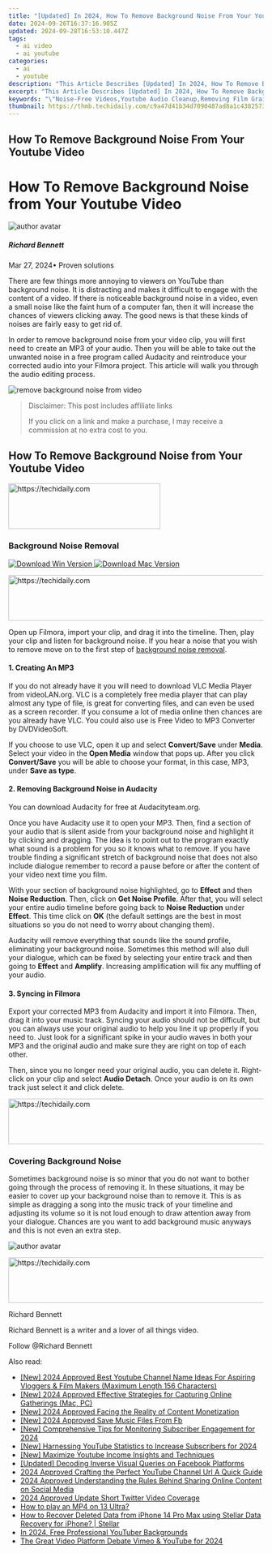 ```yaml
---
title: "[Updated] In 2024, How To Remove Background Noise From Your Youtube Video"
date: 2024-09-26T16:37:16.905Z
updated: 2024-09-28T16:53:10.447Z
tags:
  - ai video
  - ai youtube
categories:
  - ai
  - youtube
description: "This Article Describes [Updated] In 2024, How To Remove Background Noise From Your Youtube Video"
excerpt: "This Article Describes [Updated] In 2024, How To Remove Background Noise From Your Youtube Video"
keywords: "\"Noise-Free Videos,Youtube Audio Cleanup,Removing Film Grain,Clear Sound Effects,Silence Reduction Tips,Audio Enhancement Guide,Efficient Video Editing\""
thumbnail: https://thmb.techidaily.com/c9a47d41b34d7090487ad8a1c43825738349119fb1ee83a9d9a5c2d8f590e22f.jpg
---
```


## How To Remove Background Noise From Your Youtube Video

# How To Remove Background Noise from Your Youtube Video

![author avatar](https://images.wondershare.com/filmora/article-images/richard-bennett.jpg)

##### Richard Bennett

 Mar 27, 2024• Proven solutions

There are few things more annoying to viewers on YouTube than background noise. It is distracting and makes it difficult to engage with the content of a video. If there is noticeable background noise in a video, even a small noise like the faint hum of a computer fan, then it will increase the chances of viewers clicking away. The good news is that these kinds of noises are fairly easy to get rid of.

In order to remove background noise from your video clip, you will first need to create an MP3 of your audio. Then you will be able to take out the unwanted noise in a free program called Audacity and reintroduce your corrected audio into your Filmora project. This article will walk you through the audio editing process.

![remove background noise from video](https://images.wondershare.com/filmora/article-images/2021/remove-background-noise-from-video.jpg)

>  Disclaimer: This post includes affiliate links
>
>  If you click on a link and make a purchase, I may receive a commission at no extra cost to you.
>

## How To Remove Background Noise from Your Youtube Video

<!-- affiliate ads begin -->
<a href="https://laganoo.pxf.io/c/5597632/1657395/16446" target="_top" id="1657395">
  <img src="//a.impactradius-go.com/display-ad/16446-1657395" border="0" alt="https://techidaily.com" width="300" height="90"/>
</a>
<img height="0" width="0" src="https://laganoo.pxf.io/i/5597632/1657395/16446" style="position:absolute;visibility:hidden;" border="0" />
<!-- affiliate ads end -->

### Background Noise Removal

[![Download Win Version](https://images.wondershare.com/filmora/guide/download-btn-win.jpg) ](https://tools.techidaily.com/wondershare/filmora/download/) [![Download Mac Version](https://images.wondershare.com/filmora/guide/download-btn-mac.jpg) ](https://tools.techidaily.com/wondershare/filmora/download/)

<!-- affiliate ads begin -->
<a href="https://aligracehair.sjv.io/c/5597632/1925489/19272" target="_top" id="1925489">
  <img src="//a.impactradius-go.com/display-ad/19272-1925489" border="0" alt="https://techidaily.com" width="728" height="90"/>
</a>
<img height="0" width="0" src="https://aligracehair.sjv.io/i/5597632/1925489/19272" style="position:absolute;visibility:hidden;" border="0" />
<!-- affiliate ads end -->

Open up Filmora, import your clip, and drag it into the timeline. Then, play your clip and listen for background noise. If you hear a noise that you wish to remove move on to the first step of [background noise removal](https://tools.techidaily.com/wondershare/filmora/download/).

#### 1\.  Creating An MP3

If you do not already have it you will need to download VLC Media Player from videoLAN.org. VLC is a completely free media player that can play almost any type of file, is great for converting files, and can even be used as a screen recorder. If you consume a lot of media online then chances are you already have VLC. You could also use is Free Video to MP3 Converter by DVDVideoSoft.

If you choose to use VLC, open it up and select **Convert/Save** under **Media**. Select your video in the **Open Media** window that pops up. After you click **Convert/Save** you will be able to choose your format, in this case, MP3, under **Save as type**.

#### 2\.  Removing Background Noise in Audacity

You can download Audacity for free at Audacityteam.org.

Once you have Audacity use it to open your MP3\. Then, find a section of your audio that is silent aside from your background noise and highlight it by clicking and dragging. The idea is to point out to the program exactly what sound is a problem for you so it knows what to remove. If you have trouble finding a significant stretch of background noise that does not also include dialogue remember to record a pause before or after the content of your video next time you film.

With your section of background noise highlighted, go to **Effect** and then **Noise Reduction**. Then, click on **Get Noise Profile**. After that, you will select your entire audio timeline before going back to **Noise Reduction** under **Effect**. This time click on **OK** (the default settings are the best in most situations so you do not need to worry about changing them).

Audacity will remove everything that sounds like the sound profile, eliminating your background noise. Sometimes this method will also dull your dialogue, which can be fixed by selecting your entire track and then going to **Effect** and **Amplify**. Increasing amplification will fix any muffling of your audio.

#### 3\. Syncing in Filmora

Export your corrected MP3 from Audacity and import it into Filmora. Then, drag it into your music track. Syncing your audio should not be difficult, but you can always use your original audio to help you line it up properly if you need to. Just look for a significant spike in your audio waves in both your MP3 and the original audio and make sure they are right on top of each other.

Then, since you no longer need your original audio, you can delete it. Right-click on your clip and select **Audio Detach**. Once your audio is on its own track just select it and click delete.

<!-- affiliate ads begin -->
<a href="https://appsumo.8odi.net/c/5597632/2094422/7443" target="_top" id="2094422">
  <img src="//a.impactradius-go.com/display-ad/7443-2094422" border="0" alt="https://techidaily.com" width="728" height="90"/>
</a>
<img height="0" width="0" src="https://appsumo.8odi.net/i/5597632/2094422/7443" style="position:absolute;visibility:hidden;" border="0" />
<!-- affiliate ads end -->

### Covering Background Noise

Sometimes background noise is so minor that you do not want to bother going through the process of removing it. In these situations, it may be easier to cover up your background noise than to remove it. This is as simple as dragging a song into the music track of your timeline and adjusting its volume so it is not loud enough to draw attention away from your dialogue. Chances are you want to add background music anyways and this is not even an extra step.

![author avatar](https://images.wondershare.com/filmora/article-images/richard-bennett.jpg)

<!-- affiliate ads begin -->
<a href="https://appsumo.8odi.net/c/5597632/2087408/7443" target="_top" id="2087408">
  <img src="//a.impactradius-go.com/display-ad/7443-2087408" border="0" alt="https://techidaily.com" width="728" height="90"/>
</a>
<img height="0" width="0" src="https://appsumo.8odi.net/i/5597632/2087408/7443" style="position:absolute;visibility:hidden;" border="0" />
<!-- affiliate ads end -->

Richard Bennett

Richard Bennett is a writer and a lover of all things video.

Follow @Richard Bennett

<ins class="adsbygoogle"
     style="display:block"
     data-ad-format="autorelaxed"
     data-ad-client="ca-pub-7571918770474297"
     data-ad-slot="1223367746"></ins>

<ins class="adsbygoogle"
     style="display:block"
     data-ad-client="ca-pub-7571918770474297"
     data-ad-slot="8358498916"
     data-ad-format="auto"
     data-full-width-responsive="true"></ins>

<span class="atpl-alsoreadstyle">Also read:</span>
<div><ul>
<li><a href="https://facebook-video-share.techidaily.com/new-2024-approved-best-youtube-channel-name-ideas-for-aspiring-vloggers-and-film-makers-maximum-length-156-characters/"><u>[New] 2024 Approved Best Youtube Channel Name Ideas For Aspiring Vloggers & Film Makers (Maximum Length 156 Characters)</u></a></li>
<li><a href="https://desktop-recording.techidaily.com/new-2024-approved-effective-strategies-for-capturing-online-gatherings-mac-pc/"><u>[New] 2024 Approved Effective Strategies for Capturing Online Gatherings (Mac, PC)</u></a></li>
<li><a href="https://youtube-sure.techidaily.com/024-approved-facing-the-reality-of-content-monetization/"><u>[New] 2024 Approved Facing the Reality of Content Monetization</u></a></li>
<li><a href="https://facebook-video-recording.techidaily.com/new-2024-approved-save-music-files-from-fb/"><u>[New] 2024 Approved Save Music Files From Fb</u></a></li>
<li><a href="https://youtube-sure.techidaily.com/omprehensive-tips-for-monitoring-subscriber-engagement-for-2024/"><u>[New] Comprehensive Tips for Monitoring Subscriber Engagement for 2024</u></a></li>
<li><a href="https://youtube-sure.techidaily.com/arnessing-youtube-statistics-to-increase-subscribers-for-2024/"><u>[New] Harnessing YouTube Statistics to Increase Subscribers for 2024</u></a></li>
<li><a href="https://youtube-sure.techidaily.com/aximize-youtube-income-insights-and-techniques/"><u>[New] Maximize Youtube Income Insights and Techniques</u></a></li>
<li><a href="https://facebook-video-content.techidaily.com/updated-decoding-inverse-visual-queries-on-facebook-platforms/"><u>[Updated] Decoding Inverse Visual Queries on Facebook Platforms</u></a></li>
<li><a href="https://youtube-sure.techidaily.com/approved-crafting-the-perfect-youtube-channel-url-a-quick-guide/"><u>2024 Approved Crafting the Perfect YouTube Channel Url A Quick Guide</u></a></li>
<li><a href="https://facebook-clips.techidaily.com/2024-approved-understanding-the-rules-behind-sharing-online-content-on-social-media/"><u>2024 Approved Understanding the Rules Behind Sharing Online Content on Social Media</u></a></li>
<li><a href="https://twitter-videos.techidaily.com/2024-approved-update-short-twitter-video-coverage/"><u>2024 Approved Update Short Twitter Video Coverage</u></a></li>
<li><a href="https://blog-min.techidaily.com/how-to-play-an-mp4-on-13-ultra-by-aiseesoft-video-converter-play-mp4-on-android/"><u>How to play an MP4 on 13 Ultra?</u></a></li>
<li><a href="https://blog-min.techidaily.com/how-to-recover-deleted-data-from-iphone-14-pro-max-using-stellar-data-recovery-for-iphone-stellar-by-stellar-data-recovery-ios-iphone-data-recovery/"><u>How to Recover Deleted Data from iPhone 14 Pro Max using Stellar Data Recovery for iPhone? | Stellar</u></a></li>
<li><a href="https://youtube-sure.techidaily.com/24-free-professional-youtuber-backgrounds/"><u>In 2024, Free Professional YouTuber Backgrounds</u></a></li>
<li><a href="https://youtube-sure.techidaily.com/reat-video-platform-debate-vimeo-and-youtube-for-2024/"><u>The Great Video Platform Debate Vimeo & YouTube for 2024</u></a></li>
</ul></div>

